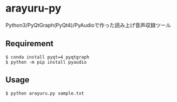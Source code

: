 # arayuru-py
Python3/PyQtGraph(PyQt4)/PyAudioで作った読み上げ音声収録ツール

## Requirement

    $ conda install pyqt=4 pyqtgraph
    $ python -m pip install pyaudio

## Usage

    $ python arayuru.py sample.txt

